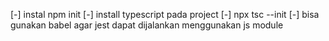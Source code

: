 [-] instal npm init
[-] install typescript pada project
[-] npx tsc --init
[-] bisa gunakan babel agar jest dapat dijalankan menggunakan js module

